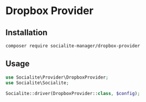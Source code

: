 # Dropbox Provider

## Installation

```
composer require socialite-manager/dropbox-provider
```

## Usage

```php
use Socialite\Provider\DropboxProvider;
use Socialite\Socialite;

Socialite::driver(DropboxProvider::class, $config);
```
